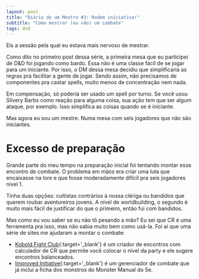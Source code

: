```yaml
---
layout: post
title: "Diário de um Mestre #3: Rodem iniciativa!"
subtitle: "Como mestrar (ou não) um combate"
tags: dnd
---
```


Eis a sessão pela qual eu estava mais nervoso de mestrar.

Como dito no primeiro post dessa série, a primeira mesa que eu participei de D&D foi jogando como bardo. Essa não é uma classe fácil de se jogar para um iniciante. Por isso, o DM dessa mesa decidiu que simplificaria as regras pra facilitar a gente de jogar. Sendo assim, não precisamos de componentes pra castar spells, muito menos de concentração nem nada.

Em compensação, só poderia ser usado um spell por turno. Se você usou Silvery Barbs como reação para alguma coisa, sua ação tem que ser algum ataque, por exemplo. Isso simplifica as coisas quando se é iniciante.

Mas agora eu sou um mestre. Numa mesa com seis jogadores que não são iniciantes.

# Excesso de preparação

Grande parte do meu tempo na preparação inicial foi tentando montar esse encontro de combate. O problema em mãos era criar uma luta que encaixasse na lore e que fosse moderadamente difícil pra seis jogadores nível 1.

Tinha duas opções: cultistas contrários à nossa clériga ou bandidos que querem roubar aventureiros jovens. A nível de worldbuilding, o segundo é muito mais fácil de justificar do que o primeiro, então fui com bandidos.

Mas como eu vou saber se eu não tô pesando a mão? Eu sei que CR é uma ferramenta pra isso, mas não sabia muito bem como usá-la. Foi aí que uma série de sites me ajudaram a montar o combate:

- [Kobold Fight Club](https://koboldplus.club){:target='_blank'} é um criador de encontros com calculador de CR que permite você colocar o nível da party e ele sugere encontros balanceados.
- [Improved Initiative](https://improvedinitiative.app/){:target='_blank'} é um gerenciador de combate que já inclui a ficha dos monstros do Monster Manual do 5e. 
